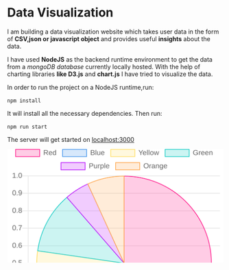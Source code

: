 # Data Visualization

I am building a data visualization website which takes user data in the form of **CSV,json or javascript object** and provides useful **insights** about the data.

I have used **NodeJS** as the backend runtime environment to get the data from a *mongoDB database* currently locally hosted. With the help of charting libraries **like D3.js** and **chart.js** I have tried to visualize the data.


In order to run the project on a NodeJS runtime,run:

```
npm install
```

It will install all the necessary dependencies. Then run:
```
npm run start
```

The server will get started on [localhost:3000](http://localhost:3000)

![alt text](images/image.png)
